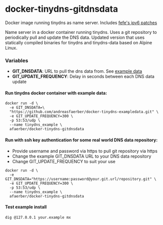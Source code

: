 # docker-tinydns-gitdnsdata
Docker image running tinydns as name server. Includes [fefe's ipv6 patches](https://www.fefe.de/dns/)

Name server in a docker container running tinydns. Uses a git repository to periodically pull and update the DNS data. Updated version
that uses statically compiled binaries for tinydns and tinydns-data based on Alpine Linux.

### Variables

* **GIT_DNSDATA**: URL to pull the dns data from. See [example data](https://github.com/andreasfaerber/docker-tinydns-exampledata)
* **GIT_UPDATE_FREQUENCY**: Delay in seconds between each DNS data update


#### Run tinydns docker container with example data:

```
docker run -d \
  -e GIT_DNSDATA=\
  "https://github.com/andreasfaerber/docker-tinydns-exampledata.git" \
  -e GIT_UPDATE_FREQUENCY=300 \
  -p 53:53/udp \
  --name tinydns_example \
  afaerber/docker-tinydns-gitdnsdata
```

#### Run with ssh key authentication for some real world DNS data repository:

- Provide username and password via https to pull git repository via https
- Change the example GIT_DNSDATA URL to your DNS data repository
- Change GIT_UPDATE_FREQUENCY to suit your use

```
docker run -d \
  -e GIT_DNSDATA="https://username:password@your.git.url/repository.git" \
  -e GIT_UPDATE_FREQUENCY=300 \
  -p 53:53/udp \
  --name tinydns_example \
  afaerber/docker-tinydns-gitdnsdata
```

#### Test example install

```
dig @127.0.0.1 your.example mx
```
